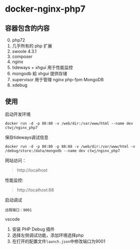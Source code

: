 # docker-nginx-php7


## 容器包含的内容

0. php72
1. 几乎所有的 php 扩展
2. swoole 4.3.1
3. composer
4. nginx
5. tideways + xhgui   用于性能监控
6. mongodb            給 xhgui 提供存储
7. supervisor         用于管理 nginx php-fpm  MongoDB
8. xdebug

## 使用

启动开发环境
```
docker run -d -p 80:80 -v /web/dir:/var/www/html --name dev ctwj/nginx_php7
```

保存tideways调试信息
```
docker run -d -p 80:80 -p 88:88 -v /web/dir:/var/www/html -v /debug/store:/data/mongodb --name dev ctwj/nginx_php7
```

网站访问：
> http://localhost

性能监控:
> http://localhost:88

启动调试
```
远程端口：9001
```

vscode
1. 安装 PHP Debug 插件
2. 选择左侧调试功能，添加环境选择php
3. 在打开的配置文件`launch.json`中修改端口为9001


